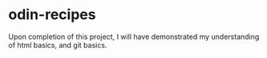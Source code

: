 # odin-recipes
Upon completion of this project, I will have demonstrated my understanding of html basics, and git basics.
